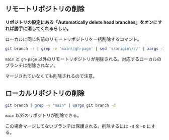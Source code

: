 ## リモートリポジトリの削除

**リポジトリの設定にある「Automatically delete head branches」をオンにすれば勝手に消してくれるらしい。**

ローカルに同じ名前のリモートリポジトリを一括削除するコマンド。

```bash
git branch -r | grep -v 'main\|gh-page' | sed 's/origin\///' | xargs -I {} git push origin --delete {}
```

`main` と `gh-page` 以外のリモートリポジトリが削除される。対応するローカルのブランチは削除されない。

マージされていなくても削除されるので注意。

## ローカルリポジトリの削除

```bash
git branch | grep -v "main" | xargs git branch -d
```

`main` 以外のリポジトリが削除できる。

この場合マージしてないブランチは保護される。削除するには `-d` を `-D` にする。
